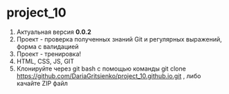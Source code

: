 # project_10
1. Актуальная версия **0.0.2**
2. Проект - проверка полученных знаний Git и регулярных выражений, форма с валидацией
3. Проект - тренировка!
4. HTML, CSS, JS, GIT
5. Клонируйте через git bash с помощью команды git clone https://github.com/DariaGritsienko/project_10.github.io.git , либо качайте ZIP файл

